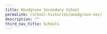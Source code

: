 ```yaml
---
title: Woodgrove Secondary School
permalink: /school-histories/woodgrove-sec/
description: ""
third_nav_title: Schools
---
```



